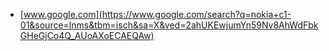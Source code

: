 * [www.google.com](https://www.google.com/search?q=nokia+c1-01&source=lnms&tbm=isch&sa=X&ved=2ahUKEwjumYn59Nv8AhWdFbkGHeGjCo4Q_AUoAXoECAEQAw)
